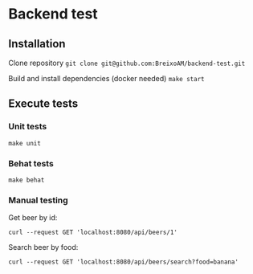 # Backend test

## Installation

Clone repository `git clone git@github.com:BreixoAM/backend-test.git`

Build and install dependencies (docker needed) `make start`

## Execute tests

### Unit tests

`make unit`

### Behat tests

`make behat`

### Manual testing

Get beer by id:

`curl --request GET 'localhost:8080/api/beers/1'`

Search beer by food:

`curl --request GET 'localhost:8080/api/beers/search?food=banana'`
